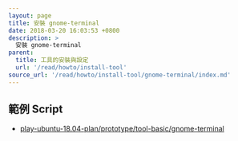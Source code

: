 ```yaml
---
layout: page
title: 安裝 gnome-terminal
date: 2018-03-20 16:03:53 +0800
description: >
  安裝 gnome-terminal
parent:
  title: 工具的安裝與設定
  url: '/read/howto/install-tool'
source_url: '/read/howto/install-tool/gnome-terminal/index.md'
---
```



## 範例 Script

* [play-ubuntu-18.04-plan/prototype/tool-basic/gnome-terminal](https://github.com/samwhelp/play-ubuntu-18.04-plan/tree/master/prototype/tool-basic/gnome-terminal)
